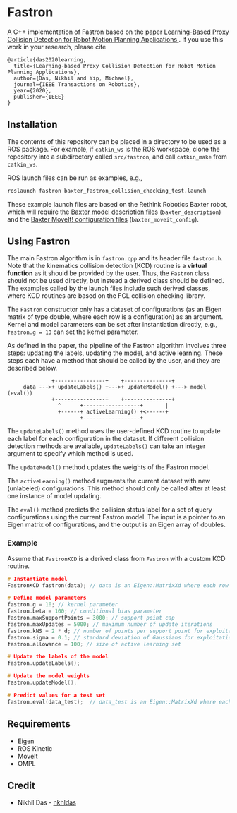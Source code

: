 # Fastron
A C++ implementation of Fastron based on the paper [Learning-Based Proxy Collision Detection for Robot Motion Planning Applications
](https://ieeexplore.ieee.org/abstract/document/9023003). If you use this work in your research, please cite

    @article{das2020learning,
      title={Learning-based Proxy Collision Detection for Robot Motion Planning Applications},
      author={Das, Nikhil and Yip, Michael},
      journal={IEEE Transactions on Robotics},
      year={2020},
      publisher={IEEE}
    }

## Installation
The contents of this repository can be placed in a directory to be used as a ROS package. For example, if `catkin_ws` is the ROS workspace, clone the repository into a subdirectory called `src/fastron`, and call `catkin_make` from `catkin_ws`. 

ROS launch files can be run as examples, e.g.,
```bash
roslaunch fastron baxter_fastron_collision_checking_test.launch
```
These example launch files are based on the Rethink Robotics Baxter robot, which will require the [Baxter model description files](https://github.com/RethinkRobotics/baxter_common) (`baxter_description`) and the [Baxter MoveIt! configuration files](https://github.com/ros-planning/moveit_robots) (`baxter_moveit_config`).

## Using Fastron
The main Fastron algorithm is in `fastron.cpp` and its header file `fastron.h`. Note that the kinematics collision detection (KCD) routine is a **virtual function** as it should be provided by the user. Thus, the `Fastron` class should not be used directly, but instead a derived class should be defined. The examples called by the launch files include such derived classes, where KCD routines are based on the FCL collision checking library.

The `Fastron` constructor only has a dataset of configurations (as an Eigen matrix of type double, where each row is a configuration) as an argument. Kernel and model parameters can be set after instantiation directly, e.g., `fastron.g = 10` can set the kernel parameter.

As defined in the paper, the pipeline of the Fastron algorithm involves three steps: updating the labels, updating the model, and active learning. These steps each have a method that should be called by the user, and they are described below.
```
              +----------------+    +---------------+
     data --->+ updateLabels() +--->+ updateModel() +---> model (eval())
              +----------------+    +---------------+
                ^      +------------------+       |
                +------+ activeLearning() +<------+
                       +------------------+
```
The `updateLabels()` method uses the user-defined KCD routine to update each label for each configuration in the dataset. If different collision detection methods are available, `updateLabels()` can take an integer argument to specify which method is used.

The `updateModel()` method updates the weights of the Fastron model.

The `activeLearning()` method augments the current dataset with new (unlabeled) configurations. This method should only be called after at least one instance of model updating.

The `eval()` method predicts the collision status label for a set of query configurations using the current Fastron model. The input is a pointer to an Eigen matrix of configurations, and the output is an Eigen array of doubles.

### Example
Assume that `FastronKCD` is a derived class from `Fastron` with a custom KCD routine.
```cpp
# Instantiate model
FastronKCD fastron(data); // data is an Eigen::MatrixXd where each row is a configuration

# Define model parameters
fastron.g = 10; // kernel parameter
fastron.beta = 100; // conditional bias parameter
fastron.maxSupportPoints = 3000; // support point cap
fastron.maxUpdates = 5000; // maximum number of update iterations
fastron.kNS = 2 * d; // number of points per support point for exploitation in active learning
fastron.sigma = 0.1; // standard deviation of Gaussians for exploitation sampling
fastron.allowance = 100; // size of active learning set

# Update the labels of the model
fastron.updateLabels();

# Update the model weights
fastron.updateModel();

# Predict values for a test set
fastron.eval(data_test);  // data_test is an Eigen::MatrixXd where each row is a query configuration
```

## Requirements
* Eigen
* ROS Kinetic
* MoveIt
* OMPL

## Credit
* Nikhil Das - [nkhldas](https://github.com/nkhldas)
